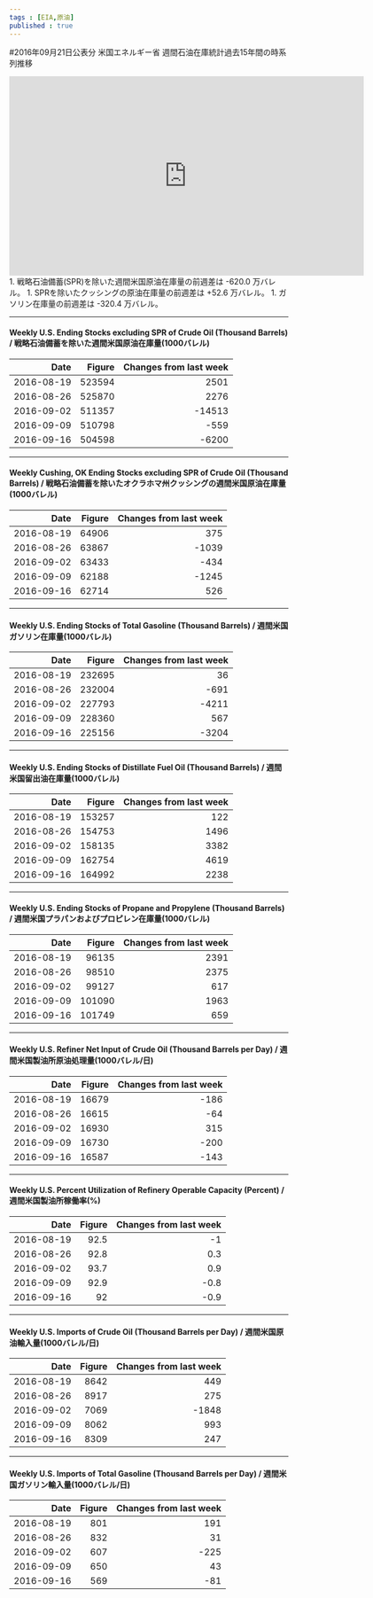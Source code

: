 ```yaml
--- 
tags : [EIA,原油] 
published : true
---
```

#2016年09月21日公表分 米国エネルギー省 週間石油在庫統計過去15年間の時系列推移 
<iframe width="640" height="360" src="https://www.youtube.com/embed/JAhoUs_bKhs?rel=0" frameborder="0" allowfullscreen></iframe>
1. 戦略石油備蓄(SPR)を除いた週間米国原油在庫量の前週差は -620.0 万バレル。
1. SPRを除いたクッシングの原油在庫量の前週差は +52.6 万バレル。
1. ガソリン在庫量の前週差は -320.4 万バレル。



***
####  Weekly U.S. Ending Stocks excluding SPR of Crude Oil  (Thousand Barrels) / 戦略石油備蓄を除いた週間米国原油在庫量(1000バレル)
|Date| Figure| Changes from last week|
|-:| -:| -:|
|2016-08-19| 523594| 2501|
|2016-08-26| 525870| 2276|
|2016-09-02| 511357| -14513|
|2016-09-09| 510798| -559|
|2016-09-16| 504598| -6200|

***
####  Weekly Cushing, OK Ending Stocks excluding SPR of Crude Oil  (Thousand Barrels) / 戦略石油備蓄を除いたオクラホマ州クッシングの週間米国原油在庫量(1000バレル)
|Date| Figure| Changes from last week|
|-:| -:| -:|
|2016-08-19| 64906| 375|
|2016-08-26| 63867| -1039|
|2016-09-02| 63433| -434|
|2016-09-09| 62188| -1245|
|2016-09-16| 62714| 526|

***
####  Weekly U.S. Ending Stocks of Total Gasoline  (Thousand Barrels) / 週間米国ガソリン在庫量(1000バレル)
|Date| Figure| Changes from last week|
|-:| -:| -:|
|2016-08-19| 232695| 36|
|2016-08-26| 232004| -691|
|2016-09-02| 227793| -4211|
|2016-09-09| 228360| 567|
|2016-09-16| 225156| -3204|

***
####  Weekly U.S. Ending Stocks of Distillate Fuel Oil  (Thousand Barrels) / 週間米国留出油在庫量(1000バレル)
|Date| Figure| Changes from last week|
|-:| -:| -:|
|2016-08-19| 153257| 122|
|2016-08-26| 154753| 1496|
|2016-09-02| 158135| 3382|
|2016-09-09| 162754| 4619|
|2016-09-16| 164992| 2238|

***
####  Weekly U.S. Ending Stocks of Propane and Propylene  (Thousand Barrels) / 週間米国プラパンおよびプロピレン在庫量(1000バレル)
|Date| Figure| Changes from last week|
|-:| -:| -:|
|2016-08-19| 96135| 2391|
|2016-08-26| 98510| 2375|
|2016-09-02| 99127| 617|
|2016-09-09| 101090| 1963|
|2016-09-16| 101749| 659|

***
####  Weekly U.S. Refiner Net Input of Crude Oil  (Thousand Barrels per Day) / 週間米国製油所原油処理量(1000バレル/日)
|Date| Figure| Changes from last week|
|-:| -:| -:|
|2016-08-19| 16679| -186|
|2016-08-26| 16615| -64|
|2016-09-02| 16930| 315|
|2016-09-09| 16730| -200|
|2016-09-16| 16587| -143|

***
####  Weekly U.S. Percent Utilization of Refinery Operable Capacity (Percent) / 週間米国製油所稼働率(%)
|Date| Figure| Changes from last week|
|-:| -:| -:|
|2016-08-19| 92.5| -1|
|2016-08-26| 92.8| 0.3|
|2016-09-02| 93.7| 0.9|
|2016-09-09| 92.9| -0.8|
|2016-09-16| 92| -0.9|

***
####  Weekly U.S. Imports of Crude Oil  (Thousand Barrels per Day) / 週間米国原油輸入量(1000バレル/日)
|Date| Figure| Changes from last week|
|-:| -:| -:|
|2016-08-19| 8642| 449|
|2016-08-26| 8917| 275|
|2016-09-02| 7069| -1848|
|2016-09-09| 8062| 993|
|2016-09-16| 8309| 247|

***
####  Weekly U.S. Imports of Total Gasoline  (Thousand Barrels per Day) / 週間米国ガソリン輸入量(1000バレル/日)
|Date| Figure| Changes from last week|
|-:| -:| -:|
|2016-08-19| 801| 191|
|2016-08-26| 832| 31|
|2016-09-02| 607| -225|
|2016-09-09| 650| 43|
|2016-09-16| 569| -81|

